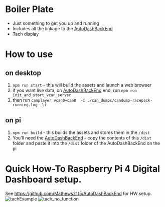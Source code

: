# Boiler Plate
* Just something to get you up and running
* Includes all the linkage to the [AutoDashBackEnd](https://github.com/Mathews2115/AutoDashBackEnd) 
* Tach display

# How to use 
## on desktop
1. `npm run start` - this will build the assets and launch a web browser
2. if you want live data, on [AutoDashBackEnd](https://github.com/Mathews2115/AutoDashBackEnd) end, run `npm run init_and_start_vcan_server`
3. then run `canplayer vcan0=can0  -I ./can_dumps/candump-racepack-running.log -li`
   
## on pi
1. `npm run build` - this builds the assets and stores them in the `/dist`
2. You'll need the [AutoDashBackEnd](https://github.com/Mathews2115/AutoDashBackEnd) - copy the contents of this `/dist` folder and paste it into the `/dist` folder of the AutoDashBackEnd on the pi
  
# Quick How-To Raspberry Pi 4 Digital Dashboard setup.

See https://github.com/Mathews2115/AutoDashBackEnd for HW setup.
![tachExample](https://user-images.githubusercontent.com/6019208/170778385-1c82e211-223f-40ad-9532-145caa175b04.png)
![tach_no_function](https://user-images.githubusercontent.com/6019208/170778391-98ea6d7f-a75d-4c58-b52a-5491184851b5.png)
